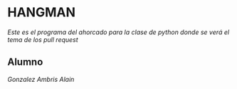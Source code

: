 # HANGMAN
_Este es el programa del ahorcado para la clase de python donde se verá el tema de los pull request_

## Alumno 

_Gonzalez Ambris Alain_
